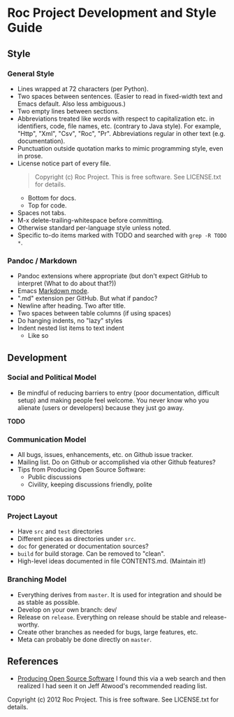 Roc Project Development and Style Guide
=======================================


Style
-----


### General Style ###

* Lines wrapped at 72 characters (per Python).
* Two spaces between sentences.  (Easier to read in fixed-width text and
  Emacs default.  Also less ambiguous.)
* Two empty lines between sections.
* Abbreviations treated like words with respect to capitalization
  etc. in identifiers, code, file names, etc. (contrary to Java
  style).  For example, "Http", "Xml", "Csv", "Roc", "Pr".
  Abbreviations regular in other text (e.g. documentation).
* Punctuation outside quotation marks to mimic programming style, even
  in prose.
* License notice part of every file.
  > Copyright (c) <year> Roc Project.  This is free software.  See LICENSE.txt for details.
  * Bottom for docs.
  * Top for code.
* Spaces not tabs.
* M-x delete-trailing-whitespace before committing.
* Otherwise standard per-language style unless noted.
* Specific to-do items marked with TODO and searched with `grep -R TODO *`.


### Pandoc / Markdown ###

* Pandoc extensions where appropriate (but don't expect GitHub to
  interpret (What to do about that?))
* Emacs [Markdown mode](http://jblevins.org/projects/markdown-mode/).
* ".md" extension per GitHub.  But what if pandoc?
* Newline after heading.  Two after title.
* Two spaces between table columns (if using spaces)
* Do hanging indents, no "lazy" styles
* Indent nested list items to text indent
  * Like so


Development
-----------


### Social and Political Model ###

* Be mindful of reducing barriers to entry (poor documentation,
  difficult setup) and making people feel welcome.  You never know who
  you alienate (users or developers) because they just go away.

**TODO**


### Communication Model ###

* All bugs, issues, enhancements, etc. on Github issue tracker.
* Mailing list.  Do on Github or accomplished via other Github features?
* Tips from Producing Open Source Software:
  * Public discussions
  * Civility, keeping discussions friendly, polite

**TODO**


### Project Layout ###

* Have `src` and `test` directories
* Different pieces as directories under `src`.
* `doc` for generated or documentation sources?
* `build` for build storage.  Can be removed to "clean".
* High-level ideas documented in file CONTENTS.md.  (Maintain it!)


### Branching Model ###

* Everything derives from `master`.  It is used for integration and
  should be as stable as possible.
* Develop on your own branch: dev/<username>
* Release on `release`.  Everything on release should be stable and
  release-worthy.
* Create other branches as needed for bugs, large features, etc.
* Meta can probably be done directly on `master`.


References
----------

* [Producing Open Source
  Software](http://producingoss.com/en/index.html) I found this via a
  web search and then realized I had seen it on Jeff Atwood's
  recommended reading list.


Copyright (c) 2012 Roc Project.  This is free software.  See LICENSE.txt
for details.
